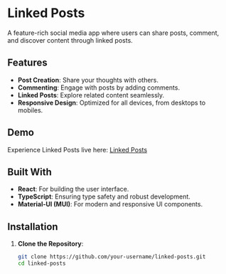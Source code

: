 # Linked Posts  

A feature-rich social media app where users can share posts, comment, and discover content through linked posts.  

## Features  
- **Post Creation**: Share your thoughts with others.  
- **Commenting**: Engage with posts by adding comments.  
- **Linked Posts**: Explore related content seamlessly.  
- **Responsive Design**: Optimized for all devices, from desktops to mobiles.  

## Demo  
Experience Linked Posts live here: [Linked Posts](https://linked-posts-gilt.vercel.app)  

## Built With  
- **React**: For building the user interface.  
- **TypeScript**: Ensuring type safety and robust development.  
- **Material-UI (MUI)**: For modern and responsive UI components.  

## Installation  

1. **Clone the Repository**:  
   ```bash
   git clone https://github.com/your-username/linked-posts.git
   cd linked-posts
